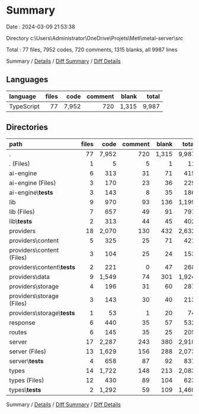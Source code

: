 # Summary

Date : 2024-03-09 21:53:38

Directory c:\\Users\\Administrator\\OneDrive\\Projets\\Metl\\metal-server\\src

Total : 77 files,  7952 codes, 720 comments, 1315 blanks, all 9987 lines

Summary / [Details](details.md) / [Diff Summary](diff.md) / [Diff Details](diff-details.md)

## Languages
| language | files | code | comment | blank | total |
| :--- | ---: | ---: | ---: | ---: | ---: |
| TypeScript | 77 | 7,952 | 720 | 1,315 | 9,987 |

## Directories
| path | files | code | comment | blank | total |
| :--- | ---: | ---: | ---: | ---: | ---: |
| . | 77 | 7,952 | 720 | 1,315 | 9,987 |
| . (Files) | 1 | 5 | 5 | 1 | 11 |
| ai-engine | 6 | 313 | 31 | 71 | 415 |
| ai-engine (Files) | 3 | 170 | 23 | 36 | 229 |
| ai-engine\\__tests__ | 3 | 143 | 8 | 35 | 186 |
| lib | 9 | 970 | 93 | 136 | 1,199 |
| lib (Files) | 7 | 657 | 49 | 91 | 797 |
| lib\\__tests__ | 2 | 313 | 44 | 45 | 402 |
| providers | 18 | 2,070 | 130 | 432 | 2,632 |
| providers\\content | 5 | 325 | 25 | 71 | 421 |
| providers\\content (Files) | 3 | 104 | 25 | 24 | 153 |
| providers\\content\\__tests__ | 2 | 221 | 0 | 47 | 268 |
| providers\\data | 9 | 1,549 | 74 | 301 | 1,924 |
| providers\\storage | 4 | 196 | 31 | 60 | 287 |
| providers\\storage (Files) | 3 | 143 | 30 | 40 | 213 |
| providers\\storage\\__tests__ | 1 | 53 | 1 | 20 | 74 |
| response | 6 | 440 | 35 | 57 | 532 |
| routes | 6 | 145 | 35 | 25 | 205 |
| server | 17 | 2,287 | 243 | 380 | 2,910 |
| server (Files) | 13 | 1,629 | 156 | 288 | 2,073 |
| server\\__tests__ | 4 | 658 | 87 | 92 | 837 |
| types | 14 | 1,722 | 148 | 213 | 2,083 |
| types (Files) | 12 | 430 | 89 | 104 | 623 |
| types\\__tests__ | 2 | 1,292 | 59 | 109 | 1,460 |

Summary / [Details](details.md) / [Diff Summary](diff.md) / [Diff Details](diff-details.md)